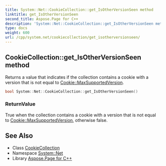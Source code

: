 ```yaml
---
title: System::Net::CookieCollection::get_IsOtherVersionSeen method
linktitle: get_IsOtherVersionSeen
second_title: Aspose.Page for C++
description: 'System::Net::CookieCollection::get_IsOtherVersionSeen method. Returns a value that indicates if the collection contains a cookie with a version that is not equal to Cookie::MaxSupportedVersion in C++.'
type: docs
weight: 600
url: /cpp/system.net/cookiecollection/get_isotherversionseen/
---
```

## CookieCollection::get_IsOtherVersionSeen method


Returns a value that indicates if the collection contains a cookie with a version that is not equal to [Cookie::MaxSupportedVersion](../../cookie/maxsupportedversion/).

```cpp
bool System::Net::CookieCollection::get_IsOtherVersionSeen()
```


### ReturnValue

True when the collection contains a cookie with a version that is not equal to [Cookie::MaxSupportedVersion](../../cookie/maxsupportedversion/), otherwise false.

## See Also

* Class [CookieCollection](../)
* Namespace [System::Net](../../)
* Library [Aspose.Page for C++](../../../)
